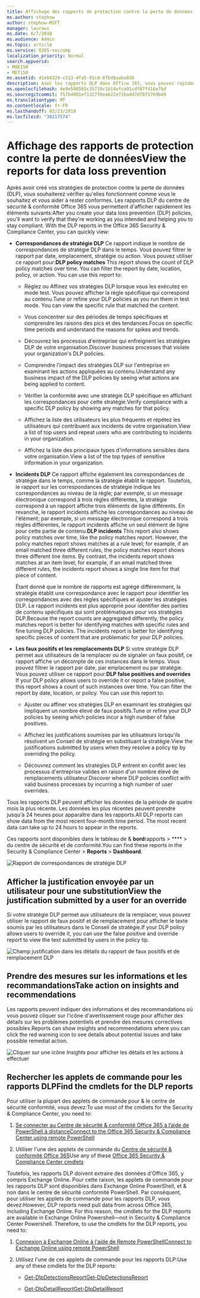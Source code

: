 ```yaml
---
title: Affichage des rapports de protection contre la perte de données
ms.author: stephow
author: stephow-MSFT
manager: laurawi
ms.date: 6/7/2018
ms.audience: Admin
ms.topic: article
ms.service: O365-seccomp
localization_priority: Normal
search.appverid:
- MOE150
- MET150
ms.assetid: 41eb4324-c513-4fa5-91c8-8fbd8aaba83b
description: Avec les rapports DLP dans Office 365, vous pouvez rapidement afficher le nombre de correspondances de stratégies DLP, de remplacements ou de faux positifs; voir si elles sont recherchées dans le temps; filtrer le rapport de différentes manières; et affichez des détails supplémentaires en sélectionnant un point sur une ligne sur le graphique.
ms.openlocfilehash: 4e9e5405b5c35719c1b14efca91cdf87f416e7bd
ms.sourcegitcommit: f57b4001ef1327f0ea622e716a4d7d78f1769b49
ms.translationtype: MT
ms.contentlocale: fr-FR
ms.lasthandoff: 02/23/2019
ms.locfileid: "30217574"
---
```

# <a name="view-the-reports-for-data-loss-prevention"></a><span data-ttu-id="3c912-103">Affichage des rapports de protection contre la perte de données</span><span class="sxs-lookup"><span data-stu-id="3c912-103">View the reports for data loss prevention</span></span>

<span data-ttu-id="3c912-p101">Après avoir créé vos stratégies de protection contre la perte de données (DLP), vous souhaiterez vérifier qu'elles fonctionnent comme vous le souhaitez et vous aider à rester conformes. Les rapports DLP du centre de sécurité &amp; conformité Office 365 vous permettent d'afficher rapidement les éléments suivants:</span><span class="sxs-lookup"><span data-stu-id="3c912-p101">After you create your data loss prevention (DLP) policies, you'll want to verify that they're working as you intended and helping you to stay compliant. With the DLP reports in the Office 365 Security &amp; Compliance Center, you can quickly view:</span></span>
  
- <span data-ttu-id="3c912-p102">**Correspondances de stratégie DLP** Ce rapport indique le nombre de correspondances de stratégie DLP dans le temps. Vous pouvez filtrer le rapport par date, emplacement, stratégie ou action. Vous pouvez utiliser ce rapport pour:</span><span class="sxs-lookup"><span data-stu-id="3c912-p102">**DLP policy matches** This report shows the count of DLP policy matches over time. You can filter the report by date, location, policy, or action. You can use this report to:</span></span> 
    
  - <span data-ttu-id="3c912-p103">Réglez ou Affinez vos stratégies DLP lorsque vous les exécutez en mode test. Vous pouvez afficher la règle spécifique qui correspond au contenu.</span><span class="sxs-lookup"><span data-stu-id="3c912-p103">Tune or refine your DLP policies as you run them in test mode. You can view the specific rule that matched the content.</span></span>
    
  - <span data-ttu-id="3c912-111">Vous concentrer sur des périodes de temps spécifiques et comprendre les raisons des pics et des tendances.</span><span class="sxs-lookup"><span data-stu-id="3c912-111">Focus on specific time periods and understand the reasons for spikes and trends.</span></span>
    
  - <span data-ttu-id="3c912-112">Découvrez les processus d'entreprise qui enfreignent les stratégies DLP de votre organisation.</span><span class="sxs-lookup"><span data-stu-id="3c912-112">Discover business processes that violate your organization's DLP policies.</span></span>
    
  - <span data-ttu-id="3c912-113">Comprendre l'impact des stratégies DLP sur l'entreprise en examinant les actions appliquées au contenu.</span><span class="sxs-lookup"><span data-stu-id="3c912-113">Understand any business impact of the DLP policies by seeing what actions are being applied to content.</span></span>
    
  - <span data-ttu-id="3c912-114">Vérifier la conformité avec une stratégie DLP spécifique en affichant les correspondances pour cette stratégie.</span><span class="sxs-lookup"><span data-stu-id="3c912-114">Verify compliance with a specific DLP policy by showing any matches for that policy.</span></span>
    
  - <span data-ttu-id="3c912-115">Affichez la liste des utilisateurs les plus fréquents et répétez les utilisateurs qui contribuent aux incidents de votre organisation.</span><span class="sxs-lookup"><span data-stu-id="3c912-115">View a list of top users and repeat users who are contributing to incidents in your organization.</span></span>
    
  - <span data-ttu-id="3c912-116">Affichez la liste des principaux types d'informations sensibles dans votre organisation.</span><span class="sxs-lookup"><span data-stu-id="3c912-116">View a list of the top types of sensitive information in your organization.</span></span>
    
- <span data-ttu-id="3c912-p104">**Incidents DLP** Ce rapport affiche également les correspondances de stratégie dans le temps, comme la stratégie établit le rapport. Toutefois, le rapport sur les correspondances de stratégie indique les correspondances au niveau de la règle; par exemple, si un message électronique correspond à trois règles différentes, la stratégie correspond à un rapport affiche trois éléments de ligne différents. En revanche, le rapport incidents affiche les correspondances au niveau de l'élément; par exemple, si un message électronique correspond à trois règles différentes, le rapport incidents affiche un seul élément de ligne pour cette partie de contenu.</span><span class="sxs-lookup"><span data-stu-id="3c912-p104">**DLP incidents** This report also shows policy matches over time, like the policy matches report. However, the policy matches report shows matches at a rule level; for example, if an email matched three different rules, the policy matches report shows three different line items. By contrast, the incidents report shows matches at an item level; for example, if an email matched three different rules, the incidents report shows a single line item for that piece of content.</span></span> 
    
  <span data-ttu-id="3c912-p105">Étant donné que le nombre de rapports est agrégé différemment, la stratégie établit une correspondance avec le rapport pour identifier les correspondances avec des règles spécifiques et ajuster les stratégies DLP. Le rapport incidents est plus approprié pour identifier des parties de contenu spécifiques qui sont problématiques pour vos stratégies DLP.</span><span class="sxs-lookup"><span data-stu-id="3c912-p105">Because the report counts are aggregated differently, the policy matches report is better for identifying matches with specific rules and fine tuning DLP policies. The incidents report is better for identifying specific pieces of content that are problematic for your DLP policies.</span></span>
    
- <span data-ttu-id="3c912-p106">**Les faux positifs et les remplacements DLP** Si votre stratégie DLP permet aux utilisateurs de la remplacer ou de signaler un faux positif, ce rapport affiche un décompte de ces instances dans le temps. Vous pouvez filtrer le rapport par date, par emplacement ou par stratégie. Vous pouvez utiliser ce rapport pour:</span><span class="sxs-lookup"><span data-stu-id="3c912-p106">**DLP false positives and overrides** If your DLP policy allows users to override it or report a false positive, this report shows a count of such instances over time. You can filter the report by date, location, or policy. You can use this report to:</span></span> 
    
  - <span data-ttu-id="3c912-125">Ajuster ou affiner vos stratégies DLP en examinant les stratégies qui impliquent un nombre élevé de faux positifs.</span><span class="sxs-lookup"><span data-stu-id="3c912-125">Tune or refine your DLP policies by seeing which policies incur a high number of false positives.</span></span>
    
  - <span data-ttu-id="3c912-126">Affichez les justifications soumises par les utilisateurs lorsqu'ils résolvent un Conseil de stratégie en substituant la stratégie.</span><span class="sxs-lookup"><span data-stu-id="3c912-126">View the justifications submitted by users when they resolve a policy tip by overriding the policy.</span></span>
    
  - <span data-ttu-id="3c912-127">Découvrez comment les stratégies DLP entrent en conflit avec les processus d'entreprise valides en raison d'un nombre élevé de remplacements utilisateur.</span><span class="sxs-lookup"><span data-stu-id="3c912-127">Discover where DLP policies conflict with valid business processes by incurring a high number of user overrides.</span></span>
    
<span data-ttu-id="3c912-p107">Tous les rapports DLP peuvent afficher les données de la période de quatre mois la plus récente. Les données les plus récentes peuvent prendre jusqu'à 24 heures pour apparaître dans les rapports.</span><span class="sxs-lookup"><span data-stu-id="3c912-p107">All DLP reports can show data from the most recent four-month time period. The most recent data can take up to 24 hours to appear in the reports.</span></span>
  
<span data-ttu-id="3c912-130">Ces rapports sont disponibles dans le tableau de &amp; **bord**rapports \> \*\*\*\* \> du centre de sécurité et de conformité.</span><span class="sxs-lookup"><span data-stu-id="3c912-130">You can find these reports in the Security &amp; Compliance Center \> **Reports** \> **Dashboard**.</span></span>
  
![Rapport de correspondances de stratégie DLP](media/117d20c9-d379-403f-ad68-1f5cd6c4e5cf.png)
  
## <a name="view-the-justification-submitted-by-a-user-for-an-override"></a><span data-ttu-id="3c912-132">Afficher la justification envoyée par un utilisateur pour une substitution</span><span class="sxs-lookup"><span data-stu-id="3c912-132">View the justification submitted by a user for an override</span></span>

<span data-ttu-id="3c912-133">Si votre stratégie DLP permet aux utilisateurs de la remplacer, vous pouvez utiliser le rapport de faux positif et de remplacement pour afficher le texte soumis par les utilisateurs dans le Conseil de stratégie.</span><span class="sxs-lookup"><span data-stu-id="3c912-133">If your DLP policy allows users to override it, you can use the false positive and override report to view the text submitted by users in the policy tip.</span></span>
  
![Champ justification dans les détails du rapport de faux positifs et de remplacement DLP](media/e11e3126-026d-4e77-a16d-74a0686d1fa3.png)
  
## <a name="take-action-on-insights-and-recommendations"></a><span data-ttu-id="3c912-135">Prendre des mesures sur les informations et les recommandations</span><span class="sxs-lookup"><span data-stu-id="3c912-135">Take action on insights and recommendations</span></span>

<span data-ttu-id="3c912-136">Les rapports peuvent indiquer des informations et des recommandations où vous pouvez cliquer sur l'icône d'avertissement rouge pour afficher des détails sur les problèmes potentiels et prendre des mesures correctives possibles.</span><span class="sxs-lookup"><span data-stu-id="3c912-136">Reports can show insights and recommendations where you can click the red warning icon to see details about potential issues and take possible remedial action.</span></span>
  
![Cliquer sur une icône Insights pour afficher les détails et les actions à effectuer](media/51782036-7299-4960-8175-75c2b1637159.png)
  
## <a name="find-the-cmdlets-for-the-dlp-reports"></a><span data-ttu-id="3c912-138">Rechercher les applets de commande pour les rapports DLP</span><span class="sxs-lookup"><span data-stu-id="3c912-138">Find the cmdlets for the DLP reports</span></span>

<span data-ttu-id="3c912-139">Pour utiliser la plupart des applets de commande pour &amp; le centre de sécurité conformité, vous devez:</span><span class="sxs-lookup"><span data-stu-id="3c912-139">To use most of the cmdlets for the Security &amp; Compliance Center, you need to:</span></span>
  
1. [<span data-ttu-id="3c912-140">Se connecter au Centre de sécurité &amp; conformité Office 365 à l’aide de PowerShell à distance</span><span class="sxs-lookup"><span data-stu-id="3c912-140">Connect to the Office 365 Security &amp; Compliance Center using remote PowerShell</span></span>](http://go.microsoft.com/fwlink/?LinkID=799771&amp;clcid=0x409)
    
2. <span data-ttu-id="3c912-141">Utiliser l'une des applets de commande du [Centre de sécurité &amp; conformité Office 365](http://go.microsoft.com/fwlink/?LinkID=799772&amp;clcid=0x409)</span><span class="sxs-lookup"><span data-stu-id="3c912-141">Use any of these [Office 365 Security &amp; Compliance Center cmdlets](http://go.microsoft.com/fwlink/?LinkID=799772&amp;clcid=0x409)</span></span>
    
<span data-ttu-id="3c912-p108">Toutefois, les rapports DLP doivent extraire des données d'Office 365, y compris Exchange Online. Pour cette raison, les applets de commande pour les rapports DLP sont disponibles dans Exchange Online PowerShell, et &amp; non dans le centre de sécurité conformité PowerShell. Par conséquent, pour utiliser les applets de commande pour les rapports DLP, vous devez:</span><span class="sxs-lookup"><span data-stu-id="3c912-p108">However, DLP reports need pull data from across Office 365, including Exchange Online. For this reason, the cmdlets for the DLP reports are available in Exchange Online Powershell—not in Security &amp; Compliance Center Powershell. Therefore, to use the cmdlets for the DLP reports, you need to:</span></span>
  
1. [<span data-ttu-id="3c912-145">Connexion à Exchange Online à l'aide de Remote PowerShell</span><span class="sxs-lookup"><span data-stu-id="3c912-145">Connect to Exchange Online using remote PowerShell</span></span>](http://go.microsoft.com/fwlink/?LinkID=799773&amp;clcid=0x409)
    
2. <span data-ttu-id="3c912-146">Utilisez l'une de ces applets de commande pour les rapports DLP:</span><span class="sxs-lookup"><span data-stu-id="3c912-146">Use any of these cmdlets for the DLP reports:</span></span>
    
      - [<span data-ttu-id="3c912-147">Get-DlpDetectionsReport</span><span class="sxs-lookup"><span data-stu-id="3c912-147">Get-DlpDetectionsReport</span></span>](http://go.microsoft.com/fwlink/?LinkID=799774&amp;clcid=0x409)
    
      - [<span data-ttu-id="3c912-148">Get-DlpDetailReport</span><span class="sxs-lookup"><span data-stu-id="3c912-148">Get-DlpDetailReport</span></span>](http://go.microsoft.com/fwlink/?LinkID=799775&amp;clcid=0x409)
    

